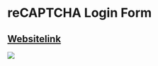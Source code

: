 # reCAPTCHA Login Form
[Websitelink](http://opensourcetask3.epizy.com/)
-----
![](https://i.ibb.co/7RBj3Lf/task-2.jpg)
